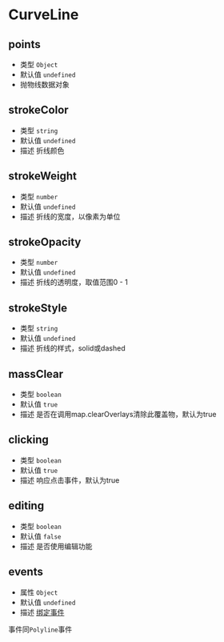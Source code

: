 # CurveLine

## points
* 类型 `Object`
* 默认值 `undefined`
* 抛物线数据对象

## strokeColor
* 类型 `string`
* 默认值 `undefined`
* 描述 折线颜色

## strokeWeight
* 类型 `number`
* 默认值 `undefined`
* 描述 折线的宽度，以像素为单位

## strokeOpacity
* 类型 `number`
* 默认值 `undefined`
* 描述 折线的透明度，取值范围0 - 1

## strokeStyle
* 类型 `string`
* 默认值 `undefined`
* 描述 折线的样式，solid或dashed

## massClear
* 类型 `boolean`
* 默认值 `true`
* 描述 是否在调用map.clearOverlays清除此覆盖物，默认为true

## clicking
* 类型 `boolean`
* 默认值 `true`
* 描述 响应点击事件，默认为true

## editing
* 类型 `boolean`
* 默认值 `false`
* 描述 是否使用编辑功能

## events
* 属性 `Object`
* 默认值 `undefined`
* 描述 [绑定事件](http://lbsyun.baidu.com/cms/jsapi/reference/jsapi_reference_3_0.html#a3b11)

事件同`Polyline`事件